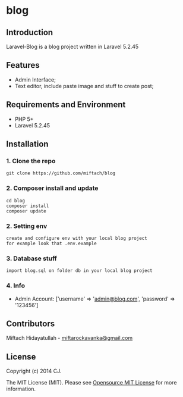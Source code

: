 # blog 

## Introduction

Laravel-Blog is a blog project written in Laravel 5.2.45
   
## Features
 
 
* Admin Interface;
* Text editor, include paste image and stuff to create post; 

## Requirements and Environment

* PHP 5+
* Laravel 5.2.45

## Installation
 
### 1. Clone the repo

    git clone https://github.com/miftach/blog

### 2. Composer install and update

    cd blog
    composer install
    composer update 
    
### 2. Setting env
	
    create and configure env with your local blog project
    for example look that .env.example

### 3. Database stuff
 
    import blog.sql on folder db in your local blog project 

### 4. Info

* Admin Account: ['username' => 'admin@blog.com', 'password' => '123456']


## Contributors

Miftach Hidayatullah  - miftarockavanka@gmail.com
 
## License

Copyright (c) 2014 CJ.

The MIT License (MIT). Please see [Opensource MIT License](http://www.opensource.org/licenses/MIT) for more information.